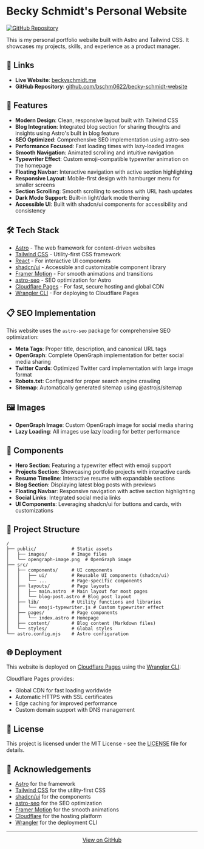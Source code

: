 # Becky Schmidt's Personal Website

[![GitHub Repository](https://img.shields.io/badge/GitHub-Repository-blue?logo=github)](https://github.com/bschm0622/becky-schmidt-website)

This is my personal portfolio website built with Astro and Tailwind CSS. It showcases my projects, skills, and experience as a product manager.

## 🔗 Links

- **Live Website**: [beckyschmidt.me](https://beckyschmidt.me)
- **GitHub Repository**: [github.com/bschm0622/becky-schmidt-website](https://github.com/bschm0622/becky-schmidt-website)

## 🚀 Features

- **Modern Design**: Clean, responsive layout built with Tailwind CSS
- **Blog Integration**: Integrated blog section for sharing thoughts and insights using Astro's built in blog feature
- **SEO Optimized**: Comprehensive SEO implementation using astro-seo
- **Performance Focused**: Fast loading times with lazy-loaded images
- **Smooth Navigation**: Animated scrolling and intuitive navigation
- **Typewriter Effect**: Custom emoji-compatible typewriter animation on the homepage
- **Floating Navbar**: Interactive navigation with active section highlighting
- **Responsive Layout**: Mobile-first design with hamburger menu for smaller screens
- **Section Scrolling**: Smooth scrolling to sections with URL hash updates
- **Dark Mode Support**: Built-in light/dark mode theming
- **Accessible UI**: Built with shadcn/ui components for accessibility and consistency

## 🛠️ Tech Stack

- [Astro](https://astro.build/) - The web framework for content-driven websites
- [Tailwind CSS](https://tailwindcss.com/) - Utility-first CSS framework
- [React](https://reactjs.org/) - For interactive UI components
- [shadcn/ui](https://ui.shadcn.com/) - Accessible and customizable component library
- [Framer Motion](https://www.framer.com/motion/) - For smooth animations and transitions
- [astro-seo](https://github.com/jonasmerlin/astro-seo) - SEO optimization for Astro
- [Cloudflare Pages](https://pages.cloudflare.com/) - For fast, secure hosting and global CDN
- [Wrangler CLI](https://developers.cloudflare.com/workers/wrangler/) - For deploying to Cloudflare Pages

## 📋 SEO Implementation

This website uses the `astro-seo` package for comprehensive SEO optimization:

- **Meta Tags**: Proper title, description, and canonical URL tags
- **OpenGraph**: Complete OpenGraph implementation for better social media sharing
- **Twitter Cards**: Optimized Twitter card implementation with large image format
- **Robots.txt**: Configured for proper search engine crawling
- **Sitemap**: Automatically generated sitemap using @astrojs/sitemap

## 🖼️ Images

- **OpenGraph Image**: Custom OpenGraph image for social media sharing
- **Lazy Loading**: All images use lazy loading for better performance

## 🧩 Components

- **Hero Section**: Featuring a typewriter effect with emoji support
- **Projects Section**: Showcasing portfolio projects with interactive cards
- **Resume Timeline**: Interactive resume with expandable sections
- **Blog Section**: Displaying latest blog posts with previews
- **Floating Navbar**: Responsive navigation with active section highlighting
- **Social Links**: Integrated social media links
- **UI Components**: Leveraging shadcn/ui for buttons and cards, with customizations

## 📂 Project Structure

```
/
├── public/             # Static assets
│   ├── images/         # Image files
│   └── opengraph-image.png  # OpenGraph image
├── src/
│   ├── components/     # UI components
│   │   ├── ui/         # Reusable UI components (shadcn/ui)
│   │   └── ...         # Page-specific components
│   ├── layouts/        # Page layouts
│   │   ├── main.astro  # Main layout for most pages
│   │   └── blog-post.astro # Blog post layout
│   ├── lib/            # Utility functions and libraries
│   │   └── emoji-typewriter.js # Custom typewriter effect
│   ├── pages/          # Page components
│   │   └── index.astro # Homepage
│   ├── content/        # Blog content (Markdown files)
│   └── styles/         # Global styles
└── astro.config.mjs    # Astro configuration
```

## 🌐 Deployment

This website is deployed on [Cloudflare Pages](https://pages.cloudflare.com/) using the [Wrangler CLI](https://developers.cloudflare.com/workers/wrangler/):

Cloudflare Pages provides:
- Global CDN for fast loading worldwide
- Automatic HTTPS with SSL certificates
- Edge caching for improved performance
- Custom domain support with DNS management

## 📝 License

This project is licensed under the MIT License - see the [LICENSE](LICENSE) file for details.

## 🙏 Acknowledgements

- [Astro](https://astro.build/) for the framework
- [Tailwind CSS](https://tailwindcss.com/) for the utility-first CSS
- [shadcn/ui](https://ui.shadcn.com/) for the components
- [astro-seo](https://github.com/jonasmerlin/astro-seo) for the SEO optimization
- [Framer Motion](https://www.framer.com/motion/) for the smooth animations
- [Cloudflare](https://www.cloudflare.com/) for the hosting platform
- [Wrangler](https://developers.cloudflare.com/workers/wrangler/) for the deployment CLI

---

<div align="center">
  <a href="https://github.com/bschm0622/becky-schmidt-website">
    View on GitHub
  </a>
</div>
